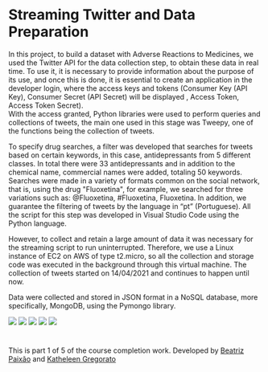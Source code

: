 # Streaming Twitter and Data Preparation

<p>In this project, to build a dataset with Adverse Reactions to Medicines, we used the Twitter API for the data collection step, to obtain these data in real time. To use it, it is necessary to provide information about the purpose of its use, and once this is done, it is essential to create an application in the developer login, where the access keys and tokens (Consumer Key (API Key), Consumer Secret (API Secret) will be displayed , Access Token, Access Token Secret). 
<br>
With the access granted, Python libraries were used to perform queries and collections of tweets, the main one used in this stage was Tweepy, one of the functions being the collection of tweets.
</p>
<p>
To specify drug searches, a filter was developed that searches for tweets based on certain keywords, in this case, antidepressants from 5 different classes. In total there were 33 antidepressants and in addition to the chemical name, commercial names were added, totaling 50 keywords. Searches were made in a variety of formats common on the social network, that is, using the drug "Fluoxetina", for example, we searched for three variations such as: @Fluoxetina, #Fluoxetina, Fluoxetina. In addition, we guarantee the filtering of tweets by the language in “pt” (Portuguese). All the script for this step was developed in Visual Studio Code using the Python language. <br>
</p>
<p>
However, to collect and retain a large amount of data it was necessary for the streaming script to run uninterrupted. Therefore, we use a Linux instance of EC2 on AWS of type t2.micro, so all the collection and storage code was executed in the background through this virtual machine. The collection of tweets started on 14/04/2021 and continues to happen until now.
</p>
<p>
Data were collected and stored in JSON format in a NoSQL database, more specifically, MongoDB, using the Pymongo library.
</p>
<a href="https://developer.twitter.com/en/docs/twitter-api" target="_blank"><img src="https://img.shields.io/badge/Twitter-1DA1F2?style=for-the-badge&logo=twitter&logoColor=white" target="_blank"></a> <a href="https://www.python.org/" target="_blank"><img src="https://img.shields.io/badge/Python-FFD43B?style=for-the-badge&logo=python&logoColor=darkgreen" target="_blank"></a> <a href="https://code.visualstudio.com/" target="_blank"><img src="https://img.shields.io/badge/Visual_Studio_Code-0078D4?style=for-the-badge&logo=visual%20studio%20code&logoColor=white" target="_blank"></a> <a href="https://aws.amazon.com/pt" target="_blank"><img src="https://img.shields.io/badge/Amazon_AWS-232F3E?style=for-the-badge&logo=amazon-aws&logoColor=white" target="_blank"></a></a> <a href="https://www.mongodb.com/pt-br" target="_blank"><img src="https://img.shields.io/badge/MongoDB-4EA94B?style=for-the-badge&logo=mongodb&logoColor=white" target="_blank"></a>



#
This is part 1 of 5 of the course completion work. Developed by <a href="https://github.com/bpaixao">Beatriz Paixão</a> and <a href="https://github.com/katheleen-gregorato">Katheleen Gregorato</a>
